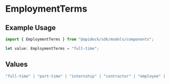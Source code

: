 # EmploymentTerms

## Example Usage

```typescript
import { EmploymentTerms } from "@apideck/sdk/models/components";

let value: EmploymentTerms = "full-time";
```

## Values

```typescript
"full-time" | "part-time" | "internship" | "contractor" | "employee" | "freelance" | "temp" | "seasonal" | "volunteer" | "other"
```